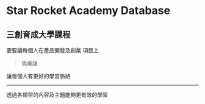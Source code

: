 # Star Rocket Academy Database
## 三創育成大學課程
要要讓每個人在產品開發及創業
項目上
> 偽藥讓

讓每個人有更好的學習脈絡

---

透過各類型的內容及主題能夠更有效的學習



